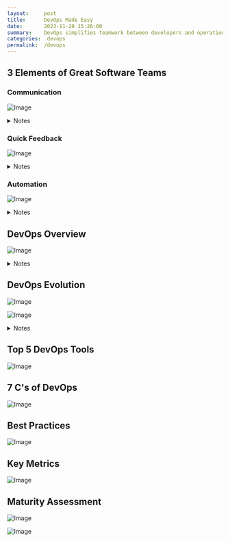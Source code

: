 ```yaml
---
layout:     post
title:      DevOps Made Easy
date:       2023-11-20 15:26:00
summary:    DevOps simplifies teamwork between developers and operations, speeding up software creation through streamlined collaboration and automation. This approach ensures faster and more efficient development, making the entire process smoother and more responsive.
categories:  devops
permalink:  /devops
---
```


## 3 Elements of Great Software Teams

### Communication

![Image](/images/devops-made-easy/three-element-communication.gif "Communication")

<details>
    <summary>Notes</summary>
    <ul>
        <li>Team success starts with clear communication.</li>
        <li>Share ideas and updates.</li>
        <li>Builds a strong foundation.</li>
    </ul>
</details>


### Quick Feedback

![Image](/images/devops-made-easy/three-element-quick-feedback.gif "Quick Feedback")

<details>
    <summary>Notes</summary>
    <ul>
        <li>Rapid feedback drives constant improvement.</li>
        <li>Rapid feedback drives constant improvement.</li>
    </ul>
</details>


### Automation

![Image](/images/devops-made-easy/three-element-automation.gif "Automation")

<details>
    <summary>Notes</summary>
    <ul>
        <li>Efficiency soars with smart automation.</li>
        <li>It frees up time for creativity and minimizes errors.</li>
    </ul>
</details>


## DevOps Overview

![Image](/images/devops-made-easy/devops-overview.gif "DevOps Overview")

<details>
    <summary>Notes</summary>
    <ul>
        <li>Bringing together development and operations.</li>
        <li>Make smooth teamwork and increase efficiency.</li>
    </ul>
</details>

## DevOps Evolution

![Image](/images/devops-made-easy/devop-evolution-first.gif "DevOps Evolution")

![Image](/images/devops-made-easy/devop-evolution-second.gif "DevOps Evolution")

<details>
    <summary>Notes</summary>
    <ul>
        <li>DevOps Evolution accelerated collaboration.</li>
        <li>Made seamless software delivery over the years.</li>
    </ul>
</details>

## Top 5 DevOps Tools

![Image](/images/devops-made-easy/top-five-tools.gif "Top 5 DevOps Tools")

## 7 C's of DevOps

![Image](/images/devops-made-easy/severn'cs.gif "7 C's of DevOps")

## Best Practices

![Image](/images/devops-made-easy/best-practices.gif "Best Practices")

## Key Metrics

![Image](/images/devops-made-easy/key-metrics.gif "Key Metrics")

## Maturity Assessment
![Image](/images/devops-made-easy/maturity-assessment-first-part.gif "Maturity Assessment")

![Image](/images/devops-made-easy/maturity-assessment-second-part.gif "Maturity Assessment")
